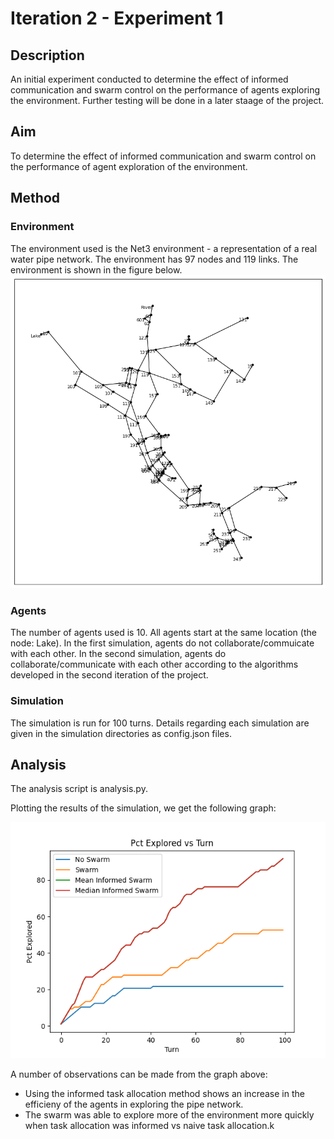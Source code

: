 # Iteration 2 - Experiment 1

## Description
An initial experiment conducted to determine the effect of informed communication and swarm control on the performance of agents exploring the environment. Further testing will be done
in a later staage of the project.

## Aim
To determine the effect of informed communication and swarm control on the performance of agent exploration of the environment.

## Method
### Environment
The environment used is the Net3 environment - a representation of a real water pipe network. The environment has 97 nodes and 119 links. The environment is shown in the figure below.
![Net3 Environment](network.png)
### Agents
The number of agents used is 10. All agents start at the same location (the node: Lake). In the first simulation, agents do not collaborate/commuicate with each other. In the second simulation, agents do collaborate/communicate with each other according to the algorithms developed in the second iteration of the project.
### Simulation
The simulation is run for 100 turns. Details regarding each simulation are given in the simulation directories as config.json files.

## Analysis

The analysis script is analysis.py.

Plotting the results of the simulation, we get the following graph:

![Graph of results](analysis.png)

A number of observations can be made from the graph above:
* Using the informed task allocation method shows an increase in the efficieny of the agents in exploring the pipe network.
* The swarm was able to explore more of the environment more quickly when task allocation was informed vs naive task allocation.k